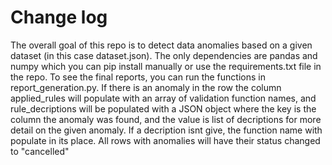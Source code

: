 # Change log

The overall goal of this repo is to detect data anomalies based on a given dataset (in this case dataset.json). The only dependencies are pandas and numpy which you can pip install manually or use the requirements.txt file in the repo. To see the final reports, you can run the functions in report_generation.py. If there is an anomaly in the row the column applied_rules will populate with an array of validation function names, and rule_decriptions will be populated with a JSON object where the key is the column the anomaly was found, and the value is list of decriptions for more detail on the given anomaly. If a decription isnt give, the function name with populate in its place. All rows with anomalies will have their status changed to "cancelled"
